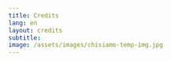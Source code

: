 ```yaml
---
title: Credits
lang: en
layout: credits
subtitle:
image: /assets/images/chisiamo-temp-img.jpg
---
```

